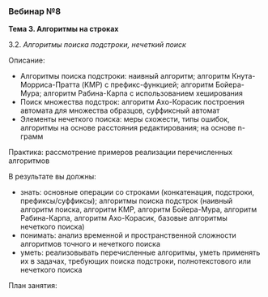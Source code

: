 ### Вебинар №8

**Тема 3. Алгоритмы на строках** 

3.2. *Алгоритмы поиска подстроки, нечеткий поиск*

Описание:

- Алгоритмы поиска подстроки: наивный алгоритм; алгоритм Кнута-Морриса-Пратта (KMP) с префикс-функцией; алгоритм Бойера-Мура; алгоритм Рабина-Карпа с использованием хеширования
- Поиск множества подстрок: алгоритм Ахо-Корасик построения автомата для множества образцов, суффиксный автомат
- Элементы нечеткого поиска: меры схожести, типы ошибок, алгоритмы на основе расстояния редактирования; на основе n-грамм

Практика: рассмотрение примеров реализации перечисленных алгоритмов

В результате вы должны:

- знать:  основные операции со строками (конкатенация, подстроки, префиксы/суффиксы); алгоритмы поиска подстрок (наивный алгоритм поиска, алгоритм KMP, алгоритм Бойера-Мура, алгоритм Рабина-Карпа, алгоритм Ахо-Корасик, базовые алгоритмы нечеткого поиска)
- понимать: анализ временной и пространственной сложности алгоритмов точного и нечеткого поиска
- уметь: реализовывать перечисленные алгоритмы, уметь применять их в задачах, требующих поиска подстроки, полнотекстового или нечеткого поиска

План занятия:

